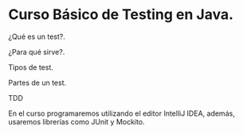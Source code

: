 #  Curso Básico de Testing en Java.

¿Qué es un test?.

¿Para qué sirve?.

Tipos de test.

Partes de un test.

TDD

En el curso programaremos utilizando el editor IntelliJ IDEA, además, usaremos librerías como JUnit y Mockito.
